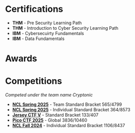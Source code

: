 # Certifications
- **THM** - Pre Security Learning Path
- **THM** - Introduction to Cyber Security Learning Path
- **IBM** - Cybersecuirty Fundamentals
- **IBM** - Data Fundamentals

# Awards

# Competitions 
*Competed under the team name Cryptonic*
- [**NCL Spring 2025**](https://cyberskyline.com/report/4J2WBNNRY2Y0) - Team Standard Bracket 565/4799
- [**NCL Spring 2025**](https://cyberskyline.com/report/LTUXC2J2MQRT) - Individual Standard Bracket 364/8573
- [**Jersey CTF V**](https://ctf.jerseyctf.com/scoreboard) - Standard Bracket 133/407
- [**Pico CTF 2025**](https://play.picoctf.org/events/74/scoreboards) - Global 3836/10460
- [**NCL Fall 2024**](https://cyberskyline.com/report/9WJDWMDGX3NM) - Individual Standard Bracket 1106/8437
